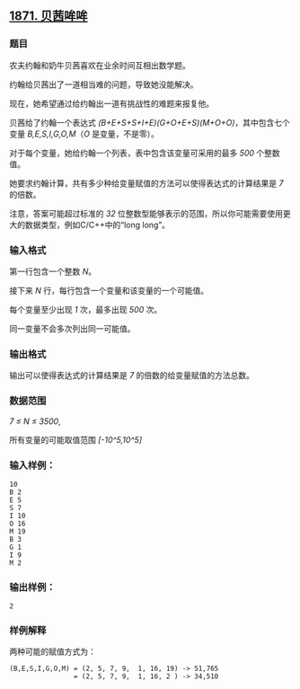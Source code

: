 ## [1871. 贝茜哞哞](https://www.acwing.com/problem/content/1873/)

### 题目

农夫约翰和奶牛贝茜喜欢在业余时间互相出数学题。

约翰给贝茜出了一道相当难的问题，导致她没能解决。

现在，她希望通过给约翰出一道有挑战性的难题来报复他。

贝茜给了约翰一个表达式 *(B+E+S+S+I+E)(G+O+E+S)(M+O+O)*，其中包含七个变量 *B,E,S,I,G,O,M*（*O* 是变量，不是零）。

对于每个变量，她给约翰一个列表，表中包含该变量可采用的最多 *500* 个整数值。

她要求约翰计算，共有多少种给变量赋值的方法可以使得表达式的计算结果是 *7* 的倍数。

注意，答案可能超过标准的 *32* 位整数型能够表示的范围，所以你可能需要使用更大的数据类型，例如C/C++中的“long long”。

### 输入格式

第一行包含一个整数 *N*。

接下来 *N* 行，每行包含一个变量和该变量的一个可能值。

每个变量至少出现 *1* 次，最多出现 *500* 次。

同一变量不会多次列出同一可能值。

### 输出格式

输出可以使得表达式的计算结果是 *7* 的倍数的给变量赋值的方法总数。

### 数据范围

*7 ≤ N ≤ 3500*,

所有变量的可能取值范围 *[-10^5,10^5]*

### 输入样例：

```
10
B 2
E 5
S 7
I 10
O 16
M 19
B 3
G 1
I 9
M 2
```

### 输出样例：

```
2
```

### 样例解释

两种可能的赋值方式为：

```
(B,E,S,I,G,O,M) = (2, 5, 7, 9,  1, 16, 19) -> 51,765
                = (2, 5, 7, 9,  1, 16, 2 ) -> 34,510
```
